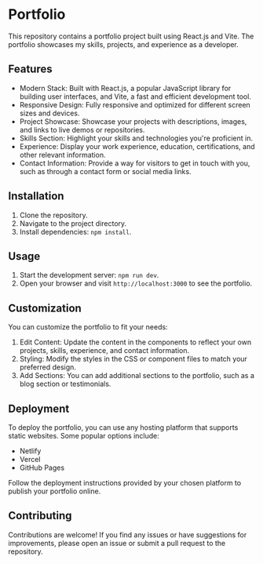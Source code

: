 # Portfolio

This repository contains a portfolio project built using React.js and Vite. The portfolio showcases my skills, projects, and experience as a developer.

## Features

- Modern Stack: Built with React.js, a popular JavaScript library for building user interfaces, and Vite, a fast and efficient development tool.
- Responsive Design: Fully responsive and optimized for different screen sizes and devices.
- Project Showcase: Showcase your projects with descriptions, images, and links to live demos or repositories.
- Skills Section: Highlight your skills and technologies you're proficient in.
- Experience: Display your work experience, education, certifications, and other relevant information.
- Contact Information: Provide a way for visitors to get in touch with you, such as through a contact form or social media links.

## Installation

1. Clone the repository.
2. Navigate to the project directory.
3. Install dependencies: `npm install`.

## Usage

1. Start the development server: `npm run dev`.
2. Open your browser and visit `http://localhost:3000` to see the portfolio.

## Customization

You can customize the portfolio to fit your needs:

1. Edit Content: Update the content in the components to reflect your own projects, skills, experience, and contact information.
2. Styling: Modify the styles in the CSS or component files to match your preferred design.
3. Add Sections: You can add additional sections to the portfolio, such as a blog section or testimonials.

## Deployment

To deploy the portfolio, you can use any hosting platform that supports static websites. Some popular options include:

- Netlify
- Vercel
- GitHub Pages

Follow the deployment instructions provided by your chosen platform to publish your portfolio online.

## Contributing

Contributions are welcome! If you find any issues or have suggestions for improvements, please open an issue or submit a pull request to the repository.
